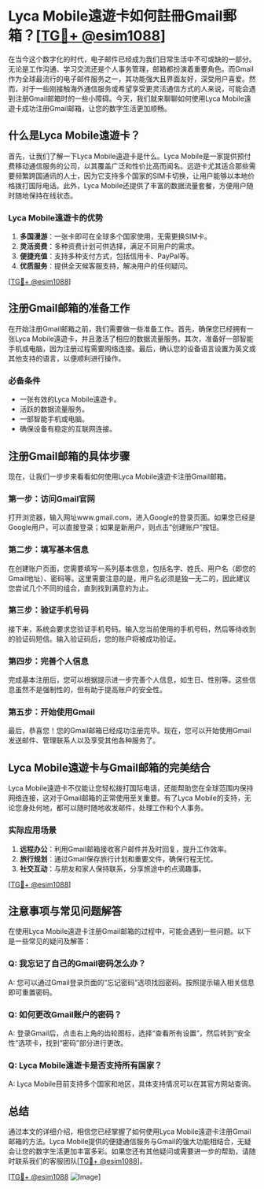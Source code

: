 # Lyca Mobile遠遊卡如何註冊Gmail郵箱？[[TG💪+ @esim1088](https://t.me/s/esim1088)]

在当今这个数字化的时代，电子邮件已经成为我们日常生活中不可或缺的一部分。无论是工作沟通、学习交流还是个人事务管理，邮箱都扮演着重要角色。而Gmail作为全球最流行的电子邮件服务之一，其功能强大且界面友好，深受用户喜爱。然而，对于一些刚接触海外通信服务或希望享受更灵活通信方式的人来说，可能会遇到注册Gmail邮箱时的一些小障碍。今天，我们就来聊聊如何使用Lyca Mobile遠遊卡成功注册Gmail邮箱，让您的数字生活更加顺畅。

## 什么是Lyca Mobile遠遊卡？

首先，让我们了解一下Lyca Mobile遠遊卡是什么。Lyca Mobile是一家提供预付费移动通信服务的公司，以其覆盖广泛和性价比高而闻名。远遊卡尤其适合那些需要频繁跨国通讯的人士，因为它支持多个国家的SIM卡切换，让用户能够以本地价格拨打国际电话。此外，Lyca Mobile还提供了丰富的数据流量套餐，方便用户随时随地保持在线状态。

### Lyca Mobile遠遊卡的优势

1. **多国漫游**：一张卡即可在全球多个国家使用，无需更换SIM卡。
2. **灵活资费**：多种资费计划可供选择，满足不同用户的需求。
3. **便捷充值**：支持多种支付方式，包括信用卡、PayPal等。
4. **优质服务**：提供全天候客服支持，解决用户的任何疑问。

[[TG💪+ @esim1088](https://t.me/s/esim1088)]

## 注册Gmail邮箱的准备工作

在开始注册Gmail邮箱之前，我们需要做一些准备工作。首先，确保您已经拥有一张Lyca Mobile遠遊卡，并且激活了相应的数据流量服务。其次，准备好一部智能手机或电脑，因为注册过程需要网络连接。最后，确认您的设备语言设置为英文或其他支持的语言，以便顺利进行操作。

### 必备条件

- 一张有效的Lyca Mobile遠遊卡。
- 活跃的数据流量服务。
- 一部智能手机或电脑。
- 确保设备有稳定的互联网连接。

## 注册Gmail邮箱的具体步骤

现在，让我们一步步来看看如何使用Lyca Mobile遠遊卡注册Gmail邮箱。

### 第一步：访问Gmail官网

打开浏览器，输入网址www.gmail.com，进入Google的登录页面。如果您已经是Google用户，可以直接登录；如果是新用户，则点击“创建账户”按钮。

### 第二步：填写基本信息

在创建账户页面，您需要填写一系列基本信息，包括名字、姓氏、用户名（即您的Gmail地址）、密码等。这里需要注意的是，用户名必须是独一无二的，因此建议您尝试几个不同的组合，直到找到满意的为止。

### 第三步：验证手机号码

接下来，系统会要求您验证手机号码。输入您当前使用的手机号码，然后等待收到的验证码短信。输入验证码后，您的账户将被成功验证。

### 第四步：完善个人信息

完成基本注册后，您可以根据提示进一步完善个人信息，如生日、性别等。这些信息虽然不是强制性的，但有助于提高账户的安全性。

### 第五步：开始使用Gmail

最后，恭喜您！您的Gmail邮箱已经成功注册完毕。现在，您可以开始使用Gmail发送邮件、管理联系人以及享受其他各种服务了。

## Lyca Mobile遠遊卡与Gmail邮箱的完美结合

Lyca Mobile遠遊卡不仅能让您轻松拨打国际电话，还能帮助您在全球范围内保持网络连接，这对于Gmail邮箱的正常使用至关重要。有了Lyca Mobile的支持，无论您身处何地，都可以随时随地收发邮件，处理工作和个人事务。

### 实际应用场景

1. **远程办公**：利用Gmail邮箱接收客户邮件并及时回复，提升工作效率。
2. **旅行规划**：通过Gmail保存旅行计划和重要文件，确保行程无忧。
3. **社交互动**：与朋友和家人保持联系，分享旅途中的点滴趣事。

[[TG💪+ @esim1088](https://t.me/s/esim1088)]

## 注意事项与常见问题解答

在使用Lyca Mobile遠遊卡注册Gmail邮箱的过程中，可能会遇到一些问题。以下是一些常见的疑问及解答：

### Q: 我忘记了自己的Gmail密码怎么办？
A: 您可以通过Gmail登录页面的“忘记密码”选项找回密码。按照提示输入相关信息即可重置密码。

### Q: 如何更改Gmail账户的密码？
A: 登录Gmail后，点击右上角的齿轮图标，选择“查看所有设置”，然后转到“安全性”选项卡，找到“密码”部分进行更改。

### Q: Lyca Mobile遠遊卡是否支持所有国家？
A: Lyca Mobile目前支持多个国家和地区，具体支持情况可以在其官方网站查询。

## 总结

通过本文的详细介绍，相信您已经掌握了如何使用Lyca Mobile遠遊卡注册Gmail邮箱的方法。Lyca Mobile提供的便捷通信服务与Gmail的强大功能相结合，无疑会让您的数字生活更加丰富多彩。如果您还有其他疑问或需要进一步的帮助，请随时联系我们的客服团队[[TG💪+ @esim1088](https://t.me/s/esim1088)]。

[[TG💪+ @esim1088](https://t.me/s/esim1088) ![Image](https://i.postimg.cc/4NQfJmqS/Snipaste-2025-05-13-00-14-12.png)]